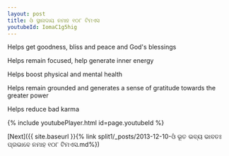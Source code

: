```yaml
---
layout: post
title: ଓଁ ସ୍ଥାନାଦାୟ ନମାହ ୧୦୮ ଟିମଏସ
youtubeId: IomaC1g5hig
---
```

 
 
Helps get goodness, bliss and peace and God's blessings
 
Helps remain focused, help generate inner energy 
 
Helps boost physical and mental health 
 
Helps remain grounded and generates a sense of gratitude towards the greater power 
 
Helps reduce bad karma
 
 
 
 


{% include youtubePlayer.html id=page.youtubeId %}
 
[Next]({{ site.baseurl }}{% link  split1/_posts/2013-12-10-ଓଁ ଭୂତ ଭବ୍ୟ ଭାବତଃ ପ୍ରଭାବେ ନମାହ ୧୦୮ ଟିମଏସ.md%})
 

